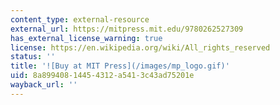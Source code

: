 ```yaml
---
content_type: external-resource
external_url: https://mitpress.mit.edu/9780262527309
has_external_license_warning: true
license: https://en.wikipedia.org/wiki/All_rights_reserved
status: ''
title: '![Buy at MIT Press](/images/mp_logo.gif)'
uid: 8a899408-1445-4312-a541-3c43ad75201e
wayback_url: ''
---
```

